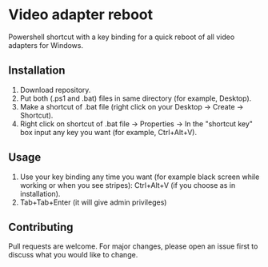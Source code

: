 # Video adapter reboot

Powershell shortcut with a key binding for a quick reboot of all video adapters for Windows.

## Installation

1) Download repository.
2) Put both (.ps1 and .bat) files in same directory (for example, Desktop).
3) Make a shortcut of .bat file (right click on your Desktop -> Create -> Shortcut).
4) Right click on shortcut of .bat file -> Properties -> In the "shortcut key" box input any key you want (for example, Ctrl+Alt+V).

## Usage

1) Use your key binding any time you want (for example black screen while working or when you see stripes): Ctrl+Alt+V (if you choose as in installation).
2) Tab+Tab+Enter (it will give admin privileges)

## Contributing
Pull requests are welcome. For major changes, please open an issue first to discuss what you would like to change.
